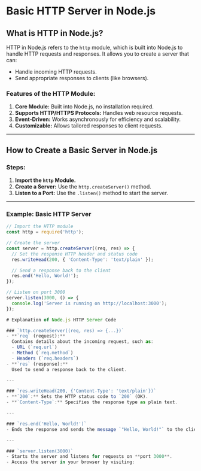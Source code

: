 # Basic HTTP Server in Node.js

## What is HTTP in Node.js?

HTTP in Node.js refers to the `http` module, which is built into Node.js to handle HTTP requests and responses. It allows you to create a server that can:
- Handle incoming HTTP requests.
- Send appropriate responses to clients (like browsers).

### Features of the HTTP Module:
1. **Core Module:** Built into Node.js, no installation required.
2. **Supports HTTP/HTTPS Protocols:** Handles web resource requests.
3. **Event-Driven:** Works asynchronously for efficiency and scalability.
4. **Customizable:** Allows tailored responses to client requests.

---

## How to Create a Basic Server in Node.js

### Steps:
1. **Import the `http` Module.**
2. **Create a Server:**
   Use the `http.createServer()` method.
3. **Listen to a Port:**
   Use the `.listen()` method to start the server.

---

### Example: Basic HTTP Server

```javascript
// Import the HTTP module
const http = require('http');

// Create the server
const server = http.createServer((req, res) => {
  // Set the response HTTP header and status code
  res.writeHead(200, { 'Content-Type': 'text/plain' });

  // Send a response back to the client
  res.end('Hello, World!');
});

// Listen on port 3000
server.listen(3000, () => {
  console.log('Server is running on http://localhost:3000');
});

# Explanation of Node.js HTTP Server Code

### `http.createServer((req, res) => {...})`
- **`req` (request):** 
  Contains details about the incoming request, such as:
  - URL (`req.url`)
  - Method (`req.method`)
  - Headers (`req.headers`)
- **`res` (response):** 
  Used to send a response back to the client.

---

### `res.writeHead(200, {'Content-Type': 'text/plain'})`
- **`200`:** Sets the HTTP status code to `200` (OK).
- **`Content-Type`:** Specifies the response type as plain text.

---

### `res.end('Hello, World!')`
- Ends the response and sends the message `"Hello, World!"` to the client.

---

### `server.listen(3000)`
- Starts the server and listens for requests on **port 3000**.
- Access the server in your browser by visiting: 

